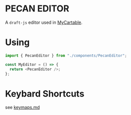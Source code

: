 # PECAN EDITOR

A `draft-js` editor used in [MyCartable](<[MyCartble](https://github.com/jgirardet/mycartable)>).

# Using

```js
import { PecanEditor } from "./components/PecanEditor";

const MyEditor = () => {
  return <PecanEditor />;
};
```

# Keybard Shortcuts

see [keymaps.md](./docs/keymaps.md)
